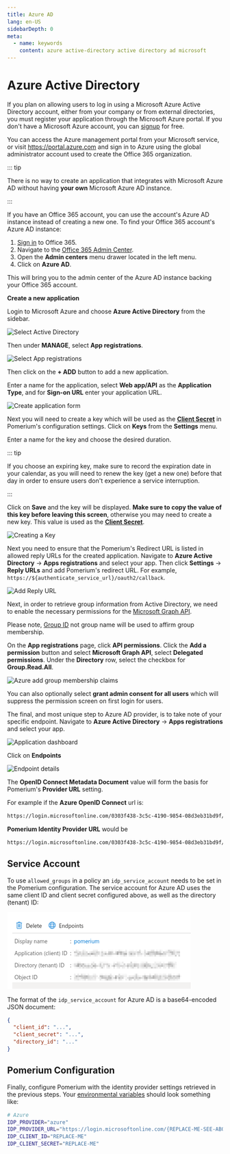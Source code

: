 ```yaml
---
title: Azure AD
lang: en-US
sidebarDepth: 0
meta:
  - name: keywords
    content: azure active-directory active directory ad microsoft
---
```


# Azure Active Directory

If you plan on allowing users to log in using a Microsoft Azure Active Directory account, either from your company or from external directories, you must register your application through the Microsoft Azure portal. If you don't have a Microsoft Azure account, you can [signup](https://azure.microsoft.com/en-us/free) for free.

You can access the Azure management portal from your Microsoft service, or visit <https://portal.azure.com> and sign in to Azure using the global administrator account used to create the Office 365 organization.

::: tip

There is no way to create an application that integrates with Microsoft Azure AD without having **your own** Microsoft Azure AD instance.

:::

If you have an Office 365 account, you can use the account's Azure AD instance instead of creating a new one. To find your Office 365 account's Azure AD instance:

1. [Sign in](https://portal.office.com) to Office 365.
2. Navigate to the [Office 365 Admin Center](https://portal.office.com/adminportal/home#/homepage).
3. Open the **Admin centers** menu drawer located in the left menu.
4. Click on **Azure AD**.

This will bring you to the admin center of the Azure AD instance backing your Office 365 account.

**Create a new application**

Login to Microsoft Azure and choose **Azure Active Directory** from the sidebar.

![Select Active Directory](./img/azure-dashboard.png)

Then under **MANAGE**, select **App registrations**.

![Select App registrations](./img/azure-app-registrations.png)

Then click on the **+ ADD** button to add a new application.

Enter a name for the application, select **Web app/API** as the **Application Type**, and for **Sign-on URL** enter your application URL.

![Create application form](./img/azure-create-application.png)

Next you will need to create a key which will be used as the **[Client Secret]** in Pomerium's configuration settings. Click on **Keys** from the **Settings** menu.

Enter a name for the key and choose the desired duration.

::: tip

If you choose an expiring key, make sure to record the expiration date in your calendar, as you will need to renew the key (get a new one) before that day in order to ensure users don't experience a service interruption.

:::

Click on **Save** and the key will be displayed. **Make sure to copy the value of this key before leaving this screen**, otherwise you may need to create a new key. This value is used as the **[Client Secret]**.

![Creating a Key](./img/azure-create-key.png)

Next you need to ensure that the Pomerium's Redirect URL is listed in allowed reply URLs for the created application. Navigate to **Azure Active Directory** -> **Apps registrations** and select your app. Then click **Settings** -> **Reply URLs** and add Pomerium's redirect URL. For example, `https://${authenticate_service_url}/oauth2/callback`.

![Add Reply URL](./img/azure-redirect-url.png)

Next, in order to retrieve group information from Active Directory, we need to enable the necessary permissions for the [Microsoft Graph API](https://docs.microsoft.com/en-us/graph/auth-v2-service#azure-ad-endpoint-considerations).

Please note, [Group ID](https://docs.microsoft.com/en-us/graph/api/group-get?view=graph-rest-1.0&tabs=http) not group name will be used to affirm group membership.

On the **App registrations** page, click **API permissions**. Click the **Add a permission** button and select **Microsoft Graph API**, select **Delegated permissions**. Under the **Directory** row, select the checkbox for **Group.Read.All**.

![Azure add group membership claims](./img/azure-api-settings.png)

You can also optionally select **grant admin consent for all users** which will suppress the permission screen on first login for users.

The final, and most unique step to Azure AD provider, is to take note of your specific endpoint. Navigate to **Azure Active Directory** -> **Apps registrations** and select your app.

![Application dashboard](./img/azure-application-dashbaord.png)

Click on **Endpoints**

![Endpoint details](./img/azure-endpoints.png)

The **OpenID Connect Metadata Document** value will form the basis for Pomerium's **Provider URL** setting.

For example if the **Azure OpenID Connect** url is:

```bash
https://login.microsoftonline.com/0303f438-3c5c-4190-9854-08d3eb31bd9f/v2.0/.well-known/openid-configuration`
```

**Pomerium Identity Provider URL** would be

```bash
https://login.microsoftonline.com/0303f438-3c5c-4190-9854-08d3eb31bd9f/v2.0
```

## Service Account

To use `allowed_groups` in a policy an `idp_service_account` needs to be set in the Pomerium configuration. The service account for Azure AD uses the same client ID and client secret configured above, as well as the directory (tenant) ID:

![Personal Access Token](./img/azure-ids.png)


The format of the `idp_service_account` for Azure AD is a base64-encoded JSON document:

```json
{
  "client_id": "...",
  "client_secret": "...",
  "directory_id": "..."
}
```

## Pomerium Configuration

Finally, configure Pomerium with the identity provider settings retrieved in the previous steps. Your [environmental variables] should look something like:

```bash
# Azure
IDP_PROVIDER="azure"
IDP_PROVIDER_URL="https://login.microsoftonline.com/{REPLACE-ME-SEE-ABOVE}/v2.0"
IDP_CLIENT_ID="REPLACE-ME"
IDP_CLIENT_SECRET="REPLACE-ME"
```

[client id]: ../../configuration/readme.md#identity-provider-client-id
[client secret]: ../../configuration/readme.md#identity-provider-client-secret
[environmental variables]: https://en.wikipedia.org/wiki/Environment_variable
[oauth2]: https://oauth.net/2/
[openid connect]: https://en.wikipedia.org/wiki/OpenID_Connect
